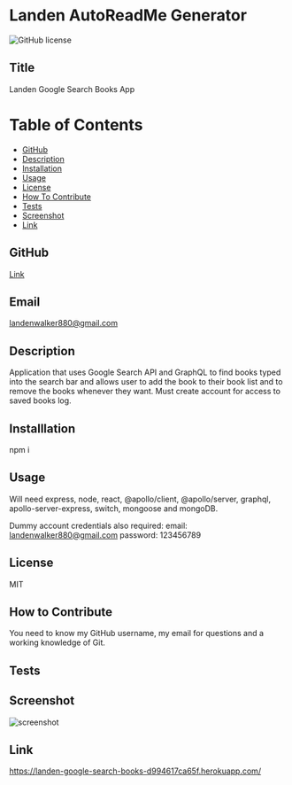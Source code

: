 # Landen AutoReadMe Generator
![GitHub license](https://img.shields.io/badge/license-MIT-blue.svg)

## Title


Landen Google Search Books App

# Table of Contents

- [GitHub](#github)
- [Description](#description)
- [Installation](#installation)
- [Usage](#usage)
- [License](#license)
- [How To Contribute](#howtocontribute)
- [Tests](#tests)
- [Screenshot](#screenshot)
- [Link](#link)


## GitHub


[Link](https://www.github.com/lwalker107)


## Email

landenwalker880@gmail.com


## Description

Application that uses Google Search API and GraphQL to find books typed into the search bar and allows user
to add the book to their book list and to remove the books whenever they want. Must create account for access
to saved books log.

## Installlation 


npm i

## Usage

Will need express, node, react, @apollo/client, @apollo/server, graphql, apollo-server-express, switch, mongoose and
mongoDB.

Dummy account credentials also required: 
email: landenwalker880@gmail.com
password: 123456789

## License


MIT

## How to Contribute


You need to know my GitHub username, my email for questions and a working knowledge of Git.

## Tests



## Screenshot

![screenshot](./Assets/google-search-screenshot.PNG)

## Link 

https://landen-google-search-books-d994617ca65f.herokuapp.com/
